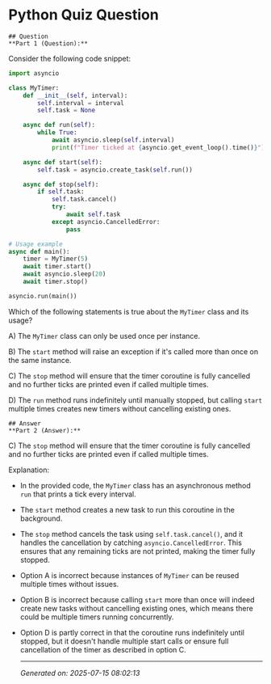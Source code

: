 # Python Quiz Question
    
    ## Question
    **Part 1 (Question):**

Consider the following code snippet:

```python
import asyncio

class MyTimer:
    def __init__(self, interval):
        self.interval = interval
        self.task = None

    async def run(self):
        while True:
            await asyncio.sleep(self.interval)
            print(f"Timer ticked at {asyncio.get_event_loop().time()}")

    async def start(self):
        self.task = asyncio.create_task(self.run())

    async def stop(self):
        if self.task:
            self.task.cancel()
            try:
                await self.task
            except asyncio.CancelledError:
                pass

# Usage example
async def main():
    timer = MyTimer(5)
    await timer.start()
    await asyncio.sleep(20)
    await timer.stop()

asyncio.run(main())
```

Which of the following statements is true about the `MyTimer` class and its usage?

A) The `MyTimer` class can only be used once per instance.

B) The `start` method will raise an exception if it's called more than once on the same instance.

C) The `stop` method will ensure that the timer coroutine is fully cancelled and no further ticks are printed even if called multiple times.

D) The `run` method runs indefinitely until manually stopped, but calling `start` multiple times creates new timers without cancelling existing ones.
    
    ## Answer
    **Part 2 (Answer):**

C) The `stop` method will ensure that the timer coroutine is fully cancelled and no further ticks are printed even if called multiple times.

Explanation:
- In the provided code, the `MyTimer` class has an asynchronous method `run` that prints a tick every interval.
- The `start` method creates a new task to run this coroutine in the background.
- The `stop` method cancels the task using `self.task.cancel()`, and it handles the cancellation by catching `asyncio.CancelledError`. This ensures that any remaining ticks are not printed, making the timer fully stopped.
- Option A is incorrect because instances of `MyTimer` can be reused multiple times without issues.
- Option B is incorrect because calling `start` more than once will indeed create new tasks without cancelling existing ones, which means there could be multiple timers running concurrently.
- Option D is partly correct in that the coroutine runs indefinitely until stopped, but it doesn't handle multiple start calls or ensure full cancellation of the timer as described in option C.
    
    ---
    *Generated on: 2025-07-15 08:02:13*
    